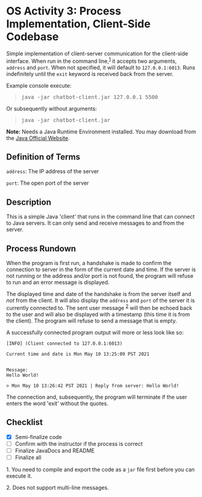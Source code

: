 OS Activity 3: Process Implementation, Client-Side Codebase
=========================

Simple implementation of client-server communication for the client-side interface. When run in the command line,<sup>[1](#fn-jarfile)</sup> it accepts two arguments, `address` and `port`. When not specified, it will default to `127.0.0.1:6013`. Runs indefinitely until the `exit` keyword is received back from the server.

Example console execute: 

<blockquote>
<pre>
java -jar chatbot-client.jar 127.0.0.1 5500
</pre>
</blockquote>

Or subsequently without arguments: 

<blockquote>
<pre>
java -jar chatbot-client.jar
</pre>
</blockquote>

**Note:** Needs a Java Runtime Environment installed. You may download from the [Java Official Website](https://www.java.com/en/download/).

## Definition of Terms
`address`: The IP address of the server

`port`: The open port of the server 

## Description
This is a simple Java 'client' that runs in the command line that can connect to Java servers. It can only send and receive messages to and from the server.

## Process Rundown
When the program is first run, a handshake is made to confirm the connection to server in the form of the current date and time. If the server is not running or the address and/or port is not found, the program will refuse to run and an error message is displayed.

The displayed time and date of the handshake is from the server itself and *not* from the client. It will also display the `address` and `port` of the server it is currently connected to. The sent user message <sup>[2](#fn-nl)</sup> will then be echoed back to the user and will also be displayed with a timestamp (this time it is from the client). The program will refuse to send a message that is empty.

A successfully connected program output will more or less look like so:

```
[INFO] (Client connected to 127.0.0.1:6013)

Current time and date is Mon May 10 13:25:09 PST 2021


Message:
Hello World!

> Mon May 10 13:26:42 PST 2021 | Reply from server: Hello World!
```

The connection and, subsequently, the program will terminate if the user enters the word 'exit' without the quotes.

## Checklist
- [x] Semi-finalize code
- [ ] Confirm with the instructor if the process is correct
- [ ] Finalize JavaDocs and README
- [ ] Finalize all

<a name="fn-jarfile">1</a>. You need to compile and export the code as a `jar` file first before you can execute it.

<a name="fn-nl">2</a>. Does not support multi-line messages.